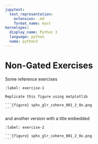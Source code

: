 ```yaml
---
jupytext:
  text_representation:
    extension: .md
    format_name: myst
kernelspec:
  display_name: Python 3
  language: python
  name: python3
---
```


# Non-Gated Exercises

Some reference exercises

````{exercise}
:label: exercise-1

Replicate this figure using matplotlib

```{figure} sphx_glr_cohere_001_2_0x.png
```
````

and another version with a title embedded

````{exercise} Replicate Matplotlib Plot
:label: exercise-2

```{figure} sphx_glr_cohere_001_2_0x.png
```
````
